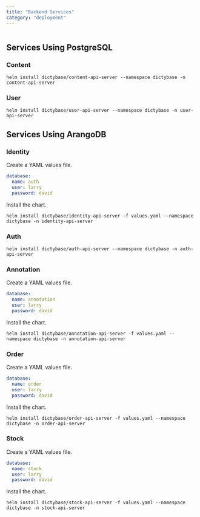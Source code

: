```yaml
---
title: "Backend Services"
category: "deployment"
---
```


```toc

```

## Services Using PostgreSQL

### Content

```shell
helm install dictybase/content-api-server --namespace dictybase -n content-api-server
```

### User

```shell
helm install dictybase/user-api-server --namespace dictybase -n user-api-server
```

## Services Using ArangoDB

### Identity

Create a YAML values file.

```yaml
database:
  name: auth
  user: larry
  password: david
```

Install the chart.

```shell
helm install dictybase/identity-api-server -f values.yaml --namespace dictybase -n identity-api-server
```

### Auth

```shell
helm install dictybase/auth-api-server --namespace dictybase -n auth-api-server
```

### Annotation

Create a YAML values file.

```yaml
database:
  name: annotation
  user: larry
  password: david
```

Install the chart.

```shell
helm install dictybase/annotation-api-server -f values.yaml --namespace dictybase -n annotation-api-server
```

### Order

Create a YAML values file.

```yaml
database:
  name: order
  user: larry
  password: david
```

Install the chart.

```shell
helm install dictybase/order-api-server -f values.yaml --namespace dictybase -n order-api-server
```

### Stock

Create a YAML values file.

```yaml
database:
  name: stock
  user: larry
  password: david
```

Install the chart.

```shell
helm install dictybase/stock-api-server -f values.yaml --namespace dictybase -n stock-api-server
```
